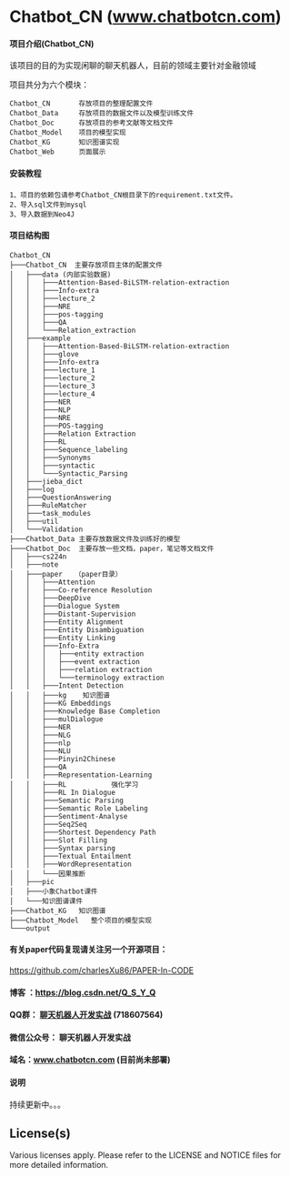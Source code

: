 # Chatbot_CN  (www.chatbotcn.com)

#### 项目介绍(Chatbot_CN)
该项目的目的为实现闲聊的聊天机器人，目前的领域主要针对金融领域

项目共分为六个模块：

    Chatbot_CN       存放项目的整理配置文件
    Chatbot_Data     存放项目的数据文件以及模型训练文件
    Chatbot_Doc      存放项目的参考文献等文档文件
    Chatbot_Model    项目的模型实现
    Chatbot_KG       知识图谱实现
    Chatbot_Web      页面展示

#### 安装教程

    1、项目的依赖包请参考Chatbot_CN根目录下的requirement.txt文件。
    2、导入sql文件到mysql
    3、导入数据到Neo4J

#### 项目结构图

```
Chatbot_CN
├───Chatbot_CN  主要存放项目主体的配置文件
│   ├───data (内部实验数据)
│   │   ├───Attention-Based-BiLSTM-relation-extraction
│   │   ├───Info-extra
│   │   ├───lecture_2
│   │   ├───NRE
│   │   ├───pos-tagging
│   │   ├───QA
│   │   └───Relation_extraction
│   ├───example
│   │   ├───Attention-Based-BiLSTM-relation-extraction
│   │   ├───glove
│   │   ├───Info-extra
│   │   ├───lecture_1
│   │   ├───lecture_2
│   │   ├───lecture_3
│   │   ├───lecture_4
│   │   ├───NER
│   │   ├───NLP
│   │   ├───NRE
│   │   ├───POS-tagging
│   │   ├───Relation Extraction
│   │   ├───RL
│   │   ├───Sequence_labeling
│   │   ├───Synonyms
│   │   ├───syntactic
│   │   └───Syntactic_Parsing
│   ├───jieba_dict
│   ├───log
│   ├───QuestionAnswering
│   ├───RuleMatcher
│   ├───task_modules
│   ├───util
│   └───Validation
├───Chatbot_Data 主要存放数据文件及训练好的模型
├───Chatbot_Doc  主要存放一些文档，paper，笔记等文档文件
│   ├───cs224n
│   ├───note
│   ├───paper   （paper目录）
│   │   ├───Attention
│   │   ├───Co-reference Resolution
│   │   ├───DeepDive
│   │   ├───Dialogue System
│   │   ├───Distant-Supervision
│   │   ├───Entity Alignment
│   │   ├───Entity Disambiguation
│   │   ├───Entity Linking
│   │   ├───Info-Extra
│   │   │   ├───entity extraction
│   │   │   ├───event extraction
│   │   │   ├───relation extraction
│   │   │   └───terminology extraction
│   │   ├───Intent Detection
│   │   ├───kg    知识图谱
│   │   ├───KG Embeddings
│   │   ├───Knowledge Base Completion
│   │   ├───mulDialogue
│   │   ├───NER
│   │   ├───NLG
│   │   ├───nlp
│   │   ├───NLU
│   │   ├───Pinyin2Chinese
│   │   ├───QA
│   │   ├───Representation-Learning
│   │   ├───RL           强化学习
│   │   ├───RL In Dialogue
│   │   ├───Semantic Parsing
│   │   ├───Semantic Role Labeling
│   │   ├───Sentiment-Analyse
│   │   ├───Seq2Seq
│   │   ├───Shortest Dependency Path
│   │   ├───Slot Filling
│   │   ├───Syntax parsing
│   │   ├───Textual Entailment
│   │   ├───WordRepresentation
│   │   └───因果推断
│   ├───pic
│   ├───小象Chatbot课件
│   └───知识图谱课件
├───Chatbot_KG   知识图谱
├───Chatbot_Model   整个项目的模型实现
└───output

```

#### 有关paper代码复现请关注另一个开源项目：
https://github.com/charlesXu86/PAPER-In-CODE

#### 博客 ：https://blog.csdn.net/Q_S_Y_Q

#### QQ群： [聊天机器人开发实战](点击链接加入群聊【聊天机器人开发实战】：https://jq.qq.com/?_wv=1027&k=5ypCd1S) (718607564)

#### 微信公众号： 聊天机器人开发实战

#### 域名：www.chatbotcn.com (目前尚未部署)

#### 说明
持续更新中。。。

License(s)
----------
Various licenses apply. Please refer to the LICENSE and NOTICE files for more
detailed information.